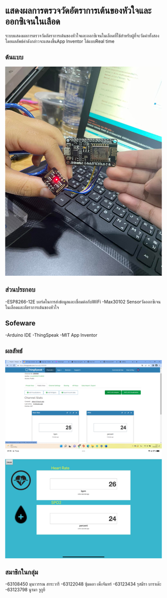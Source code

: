 # แสดงผลการตรวจวัดอัตราการเต้นของหัวใจและออกซิเจนในเลือด
ระบบแสดงผลการตรวจวัดอัตราการเต้นของหัวใจและออกซิเจนในเลือดที่ใช้สำหรับผู้ที่จะวัดค่าทั้งสอง โดยผลลัพธ์ค่าดังกล่าวจะแสดงขึ้นApp Inventor ได้แบบReal time

## ต้นแบบ
  ![program](https://github.com/Munawan2001/Project-term/blob/main/%E0%B8%95%E0%B9%89%E0%B8%99%E0%B9%81%E0%B8%9A%E0%B8%9A.jpg)


## ส่วนประกอบ
-ESP8266-12E 
บอร์ดในการส่งข้อมูลและเชื่อมต่อกับWiFi
-Max30102 
Sensorวัดออกซิเจนในเลือดและอัตราการเต้นของหัวใจ

## Sofeware
-Arduino IDE
-ThingSpeak
-MIT App lnventor

## ผลลัพธ์
  ![program](https://github.com/Munawan2001/Project-term/blob/main/%E0%B8%AB%E0%B8%99%E0%B9%89%E0%B8%B2Think%20speak.png)
  ![program](https://github.com/Munawan2001/Project-term/blob/main/mit%20app%20inventer.jpg)

## สมาชิกในกลุ่ม
  -63108450 มุนาวรรณ สาระวารี
  -63122048 ซุ้มดลา เพ็งจันทร์
  -63123434 รุสมีรา บาราเต๊ะ
  -63123798 นูรมา จูกูยี
